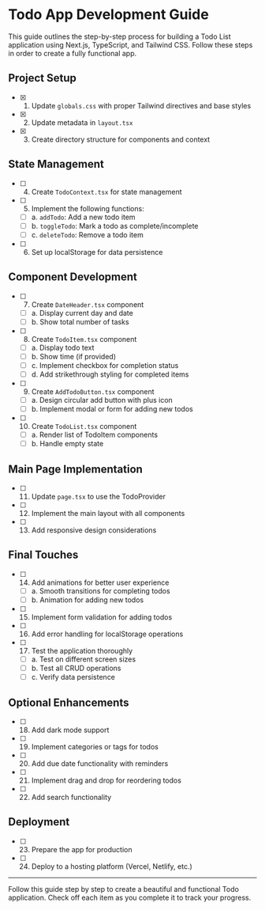 # Todo App Development Guide

This guide outlines the step-by-step process for building a Todo List application using Next.js, TypeScript, and Tailwind CSS. Follow these steps in order to create a fully functional app.

## Project Setup

- [x] 1. Update `globals.css` with proper Tailwind directives and base styles
- [x] 2. Update metadata in `layout.tsx`
- [x] 3. Create directory structure for components and context

## State Management

- [ ] 4. Create `TodoContext.tsx` for state management
- [ ] 5. Implement the following functions:
  - [ ] a. `addTodo`: Add a new todo item
  - [ ] b. `toggleTodo`: Mark a todo as complete/incomplete
  - [ ] c. `deleteTodo`: Remove a todo item
- [ ] 6. Set up localStorage for data persistence

## Component Development

- [ ] 7. Create `DateHeader.tsx` component
  - [ ] a. Display current day and date
  - [ ] b. Show total number of tasks
- [ ] 8. Create `TodoItem.tsx` component
  - [ ] a. Display todo text
  - [ ] b. Show time (if provided)
  - [ ] c. Implement checkbox for completion status
  - [ ] d. Add strikethrough styling for completed items
- [ ] 9. Create `AddTodoButton.tsx` component
  - [ ] a. Design circular add button with plus icon
  - [ ] b. Implement modal or form for adding new todos
- [ ] 10. Create `TodoList.tsx` component
  - [ ] a. Render list of TodoItem components
  - [ ] b. Handle empty state

## Main Page Implementation

- [ ] 11. Update `page.tsx` to use the TodoProvider
- [ ] 12. Implement the main layout with all components
- [ ] 13. Add responsive design considerations

## Final Touches

- [ ] 14. Add animations for better user experience
  - [ ] a. Smooth transitions for completing todos
  - [ ] b. Animation for adding new todos
- [ ] 15. Implement form validation for adding todos
- [ ] 16. Add error handling for localStorage operations
- [ ] 17. Test the application thoroughly
  - [ ] a. Test on different screen sizes
  - [ ] b. Test all CRUD operations
  - [ ] c. Verify data persistence

## Optional Enhancements

- [ ] 18. Add dark mode support
- [ ] 19. Implement categories or tags for todos
- [ ] 20. Add due date functionality with reminders
- [ ] 21. Implement drag and drop for reordering todos
- [ ] 22. Add search functionality

## Deployment

- [ ] 23. Prepare the app for production
- [ ] 24. Deploy to a hosting platform (Vercel, Netlify, etc.)

---

Follow this guide step by step to create a beautiful and functional Todo application. Check off each item as you complete it to track your progress. 